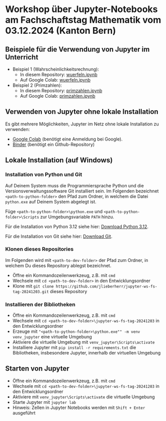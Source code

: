 # Workshop über Jupyter-Notebooks am Fachschaftstag Mathematik vom 03.12.2024 (Kanton Bern)

## Beispiele für die Verwendung von Jupyter im Unterricht
* Beispiel 1 (Wahrscheinlichkeitsrechnung):
  * In diesem Repository: [wuerfeln.ipynb](/wuerfeln.ipynb)
  * Auf Google Colab: [wuerfeln.ipynb](https://colab.research.google.com/drive/1yqxlE8gqx-xDW4Je4g4AAc_A4zW7iTiZ?usp=sharing)
* Beispiel 2 (Primzahlen):
  * In diesem Repository: [primzahlen.ipynb](/primzahlen.ipynb)
  * Auf Google Colab: [primzahlen.ipynb](https://colab.research.google.com/drive/1pvgd_fBygCUJCXKxBuIEFbPWLh1_g3-L?usp=sharing)

## Verwenden von Jupyter ohne lokale Installation
Es gibt mehrere Möglichkeiten, Jupyter im Netz ohne lokale Installation zu verwenden:
* [Google Colab](https://colab.google/) (benötigt eine Anmeldung bei Google).
* [Binder](https://mybinder.org/) (benötigt ein Github-Repository)

## Lokale Installation (auf Windows)

### Installation von Python und Git

Auf Deinem System muss die Programmiersprache Python und die Versionsverwaltungssoftware Git installiert sein. Im Folgenden bezeichnet ```<path-to-python-folder>``` den Pfad zum Ordner, in welchem die Datei ```python.exe``` auf Deinem System abgelegt ist.

Füge ```<path-to-python-folder>\python.exe``` und ```<path-to-python-folder>\Scripts``` zur Umgebungsvariable ```PATH``` hinzu.

Für die Installation von Python 3.12 siehe hier: [Download Python 3.12](https://www.python.org/downloads/release/python-3127/).

Für die Installation von Git siehe hier: [Download Git](https://git-scm.com/downloads). 

### Klonen dieses Repositories
Im Folgenden wird mit ```<path-to-dev-folder>``` der Pfad zum Ordner, in welchem Du dieses Repository ablegst bezeichnet.
* Öffne ein Kommandozeilenwerkzeug, z.B. mit ```cmd```
* Wechsele mit ```cd <path-to-dev-folder>``` in den Entwicklungsordner
* Klone mit ```git clone https://github.com/jlieberherr/jupyter-ws-fs-tag-20241203.git``` dieses Repository

### Installieren der Bibliotheken
* Öffne ein Kommandozeilenwerkzeug, z.B. mit ```cmd```
* Wechsele mit ```cd <path-to-dev-folder>\jupyter-ws-fs-tag-20241203``` in den Entwicklungsordner
* Erzeuge mit ```"<path-to-python-folder>\python.exe"" -m venv venv_jupyter``` eine virtuelle Umgebung
* Aktiviere die virtuelle Umgebung mit ```venv_jupyter\Scripts\activate```
* Installiere Jupyter mit ```pip install -r requirements.txt``` die Bibliotheken, insbesondere Jupyter, innerhalb der virtuellen Umgebung

## Starten von Jupyter
* Öffne ein Kommandozeilenwerkzeug, z.B. mit ```cmd```
* Wechsele mit ```cd <path-to-dev-folder>\jupyter-ws-fs-tag-20241203``` in den Entwicklungsordner
* Aktiviere mit ```venv_jupyter\Scripts\activate``` die virtuelle Umgebung
* Starte Jupyter mit ```jupyter lab```
* Hinweis: Zellen in Jupyter Notebooks werden mit ```Shift + Enter``` ausgeführt





